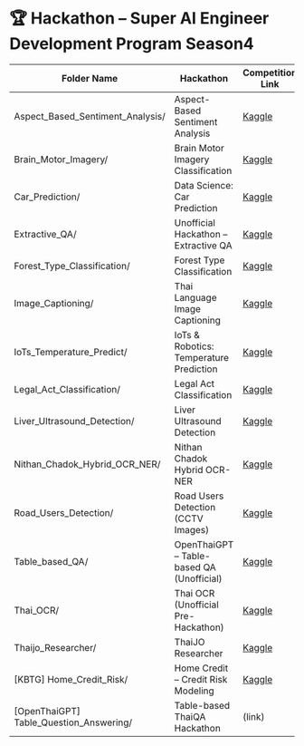 # 🏆 Hackathon – Super AI Engineer Development Program Season4

| Folder Name                                   | Hackathon                                 | Competition Link |
|-----------------------------------------------|-------------------------------------------------|------------------|
| Aspect_Based_Sentiment_Analysis/              | Aspect-Based Sentiment Analysis                 | [Kaggle](https://www.kaggle.com/competitions/hackathon-online-aspect-based-sentiment-analysis) |
| Brain_Motor_Imagery/                          | Brain Motor Imagery Classification              | [Kaggle](https://www.kaggle.com/competitions/brain-motor-imagery-classification) |
| Car_Prediction/                               | Data Science: Car Prediction                    | [Kaggle](https://www.kaggle.com/competitions/hackathon-online-data-science-and-big-data-ss-4) |
| Extractive_QA/                                | Unofficial Hackathon – Extractive QA            | [Kaggle](https://www.kaggle.com/competitions/super-ai-season-4-community-extractive-qa) |
| Forest_Type_Classification/                   | Forest Type Classification                      | [Kaggle](https://www.kaggle.com/competitions/forest-type-classification-spai) |
| Image_Captioning/                             | Thai Language Image Captioning                  | [Kaggle](https://www.kaggle.com/competitions/thai-language-image-captioning) |
| IoTs_Temperature_Predict/                     | IoTs & Robotics: Temperature Prediction         | [Kaggle](https://www.kaggle.com/competitions/hackathon-online-io-ts-and-robotics-ss-4) |
| Legal_Act_Classification/                     | Legal Act Classification                        | [Kaggle](https://www.kaggle.com/competitions/legal-act-classification) |
| Liver_Ultrasound_Detection/                   | Liver Ultrasound Detection                      | [Kaggle](https://www.kaggle.com/competitions/liver-ultrasound-detection) |
| Nithan_Chadok_Hybrid_OCR_NER/                 | Nithan Chadok Hybrid OCR-NER                    | [Kaggle](https://www.kaggle.com/competitions/chadok-hybrid-ocr-ner) |
| Road_Users_Detection/                         | Road Users Detection (CCTV Images)              | [Kaggle](https://www.kaggle.com/competitions/th-road-safety) |
| Table_based_QA/                               | OpenThaiGPT – Table-based QA (Unofficial)       | [Kaggle](https://www.kaggle.com/competitions/openthaigpt-exercise-ungraded) |
| Thai_OCR/                                     | Thai OCR (Unofficial Pre-Hackathon)             | [Kaggle](https://www.kaggle.com/competitions/super-ai-season-4-pre-hackathon-thai-ocr) |
| Thaijo_Researcher/                            | ThaiJO Researcher                               | [Kaggle](https://www.kaggle.com/competitions/thaijo-researcher) |
| [KBTG] Home_Credit_Risk/                      | Home Credit – Credit Risk Modeling              | [Kaggle](https://www.kaggle.com/competitions/home-credit-credit-risk-modeling) |
| [OpenThaiGPT] Table_Question_Answering/       | Table-based ThaiQA Hackathon                    | (link) |

